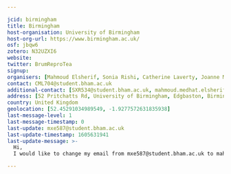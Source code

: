 ```yaml
---

jcid: birmingham
title: Birmingham
host-organisation: University of Birmingham
host-org-url: https://www.birmingham.ac.uk/
osf: jbqw6
zotero: N32UZXI6
website: 
twitter: BrumReproTea
signup: 
organisers: [Mahmoud Elsherif, Sonia Rishi, Catherine Laverty, Joanne McCuaig]
contact: CML704@student.bham.ac.uk
additional-contact: [SXR534@student.bham.ac.uk, mahmoud.medhat.elsherif@gmail.com, JXM909@student.bham.ac.uk]
address: [52 Pritchatts Rd, University of Birmingham, Edgbaston, Birmingham , B15 2SA]
country: United Kingdom
geolocation: [52.45291034989549, -1.9277572631835938]
last-message-level: 1
last-message-timestamp: 0
last-update: mxe587@student.bham.ac.uk
last-update-timestamp: 1605631941
last-update-message: >-
  Hi,
  I would like to change my email from mxe587@student.bham.ac.uk to mahmoud.medhat.elsherif@gmail.com and I would like to include Joanne McCuaig to our organisers of the Birmingham Reproducibilitea meeting.  

---
```




